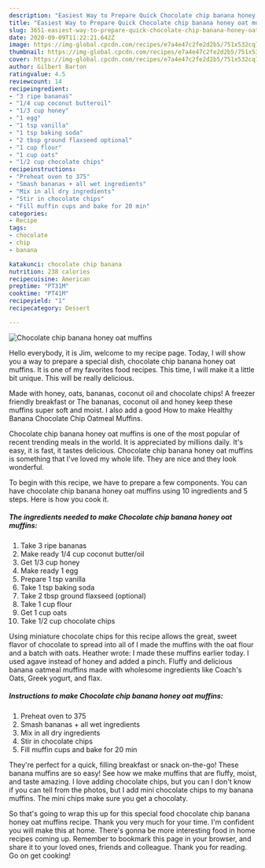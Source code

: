 ```yaml
---
description: "Easiest Way to Prepare Quick Chocolate chip banana honey oat muffins"
title: "Easiest Way to Prepare Quick Chocolate chip banana honey oat muffins"
slug: 3651-easiest-way-to-prepare-quick-chocolate-chip-banana-honey-oat-muffins
date: 2020-09-09T11:22:21.642Z
image: https://img-global.cpcdn.com/recipes/e7a4e47c2fe2d2b5/751x532cq70/chocolate-chip-banana-honey-oat-muffins-recipe-main-photo.jpg
thumbnail: https://img-global.cpcdn.com/recipes/e7a4e47c2fe2d2b5/751x532cq70/chocolate-chip-banana-honey-oat-muffins-recipe-main-photo.jpg
cover: https://img-global.cpcdn.com/recipes/e7a4e47c2fe2d2b5/751x532cq70/chocolate-chip-banana-honey-oat-muffins-recipe-main-photo.jpg
author: Gilbert Barton
ratingvalue: 4.5
reviewcount: 14
recipeingredient:
- "3 ripe bananas"
- "1/4 cup coconut butteroil"
- "1/3 cup honey"
- "1 egg"
- "1 tsp vanilla"
- "1 tsp baking soda"
- "2 tbsp ground flaxseed optional"
- "1 cup flour"
- "1 cup oats"
- "1/2 cup chocolate chips"
recipeinstructions:
- "Preheat oven to 375"
- "Smash bananas + all wet ingredients"
- "Mix in all dry ingredients"
- "Stir in chocolate chips"
- "Fill muffin cups and bake for 20 min"
categories:
- Recipe
tags:
- chocolate
- chip
- banana

katakunci: chocolate chip banana 
nutrition: 238 calories
recipecuisine: American
preptime: "PT31M"
cooktime: "PT41M"
recipeyield: "1"
recipecategory: Dessert

---
```



![Chocolate chip banana honey oat muffins](https://img-global.cpcdn.com/recipes/e7a4e47c2fe2d2b5/751x532cq70/chocolate-chip-banana-honey-oat-muffins-recipe-main-photo.jpg)

Hello everybody, it is Jim, welcome to my recipe page. Today, I will show you a way to prepare a special dish, chocolate chip banana honey oat muffins. It is one of my favorites food recipes. This time, I will make it a little bit unique. This will be really delicious.

Made with honey, oats, bananas, coconut oil and chocolate chips! A freezer friendly breakfast or The bananas, coconut oil and honey keep these muffins super soft and moist. I also add a good How to make Healthy Banana Chocolate Chip Oatmeal Muffins.

Chocolate chip banana honey oat muffins is one of the most popular of recent trending meals in the world. It is appreciated by millions daily. It's easy, it is fast, it tastes delicious. Chocolate chip banana honey oat muffins is something that I've loved my whole life. They are nice and they look wonderful.


To begin with this recipe, we have to prepare a few components. You can have chocolate chip banana honey oat muffins using 10 ingredients and 5 steps. Here is how you cook it.

<!--inarticleads1-->

##### The ingredients needed to make Chocolate chip banana honey oat muffins:

1. Take 3 ripe bananas
1. Make ready 1/4 cup coconut butter/oil
1. Get 1/3 cup honey
1. Make ready 1 egg
1. Prepare 1 tsp vanilla
1. Take 1 tsp baking soda
1. Take 2 tbsp ground flaxseed (optional)
1. Take 1 cup flour
1. Get 1 cup oats
1. Take 1/2 cup chocolate chips


Using miniature chocolate chips for this recipe allows the great, sweet flavor of chocolate to spread into all of I made the muffins with the oat flour and a batch with oats. Heather wrote: I made these muffins earlier today. I used agave instead of honey and added a pinch. Fluffy and delicious banana oatmeal muffins made with wholesome ingredients like Coach&#39;s Oats, Greek yogurt, and flax. 

<!--inarticleads2-->

##### Instructions to make Chocolate chip banana honey oat muffins:

1. Preheat oven to 375
1. Smash bananas + all wet ingredients
1. Mix in all dry ingredients
1. Stir in chocolate chips
1. Fill muffin cups and bake for 20 min


They&#39;re perfect for a quick, filling breakfast or snack on-the-go! These banana muffins are so easy! See how we make muffins that are fluffy, moist, and taste amazing. I love adding chocolate chips, but you can I don&#39;t know if you can tell from the photos, but I add mini chocolate chips to my banana muffins. The mini chips make sure you get a chocolaty. 

So that's going to wrap this up for this special food chocolate chip banana honey oat muffins recipe. Thank you very much for your time. I'm confident you will make this at home. There's gonna be more interesting food in home recipes coming up. Remember to bookmark this page in your browser, and share it to your loved ones, friends and colleague. Thank you for reading. Go on get cooking!
